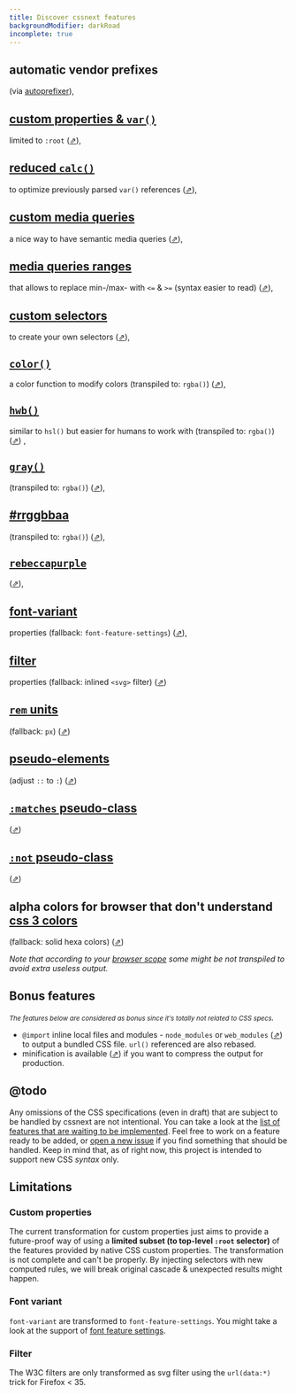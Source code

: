 ```yaml
---
title: Discover cssnext features
backgroundModifier: darkRoad
incomplete: true
---
```


## automatic vendor prefixes

(via [autoprefixer](https://github.com/postcss/autoprefixer)),


## [custom properties & `var()`](http://www.w3.org/TR/css-variables/)

limited to `:root`
([⇗](https://github.com/postcss/postcss-custom-properties)),

## [reduced `calc()`](https://github.com/MoOx/reduce-css-calc#readme)

to optimize previously parsed `var()` references
([⇗](https://github.com/postcss/postcss-calc)),

## [custom media queries](http://dev.w3.org/csswg/mediaqueries/#custom-mq)

a nice way to have semantic media queries
([⇗](https://github.com/postcss/postcss-custom-media)),

## [media queries ranges](http://dev.w3.org/csswg/mediaqueries/#mq-ranges)

that allows to replace min-/max- with `<=` & `>=` (syntax easier to read)
([⇗](https://github.com/postcss/postcss-media-minmax)),

## [custom selectors](http://dev.w3.org/csswg/css-extensions/#custom-selectors)

to create your own selectors
([⇗](https://github.com/postcss/postcss-custom-selector)),

## [`color()`](http://dev.w3.org/csswg/css-color/#modifying-colors)

a color function to modify colors (transpiled to: `rgba()`)
([⇗](https://github.com/postcss/postcss-color-function)),

## [`hwb()`](http://dev.w3.org/csswg/css-color/#the-hwb-notation)

similar to `hsl()` but easier for humans to work with (transpiled to: `rgba()`)
([⇗](https://github.com/postcss/postcss-color-hwb)) ,

## [`gray()`](http://dev.w3.org/csswg/css-color/#grays)

(transpiled to: `rgba()`)
([⇗](https://github.com/postcss/postcss-color-gray)),

## [#rrggbbaa](http://dev.w3.org/csswg/css-color/#hex-notation)

(transpiled to: `rgba()`)
([⇗](https://github.com/postcss/postcss-color-hex-alpha)),

## [`rebeccapurple`](http://dev.w3.org/csswg/css-color/#valdef-color-rebeccapurple)

([⇗](https://github.com/postcss/postcss-color-rebeccapurple)),


## [font-variant](http://dev.w3.org/csswg/css-fonts/#propdef-font-variant)

properties (fallback: `font-feature-settings`)
([⇗](https://github.com/postcss/postcss-font-variant)),

## [filter](http://www.w3.org/TR/filter-effects/)

properties (fallback: inlined `<svg>` filter)
([⇗](https://github.com/iamvdo/pleeease-filters))

## [`rem` units](http://www.w3.org/TR/css3-values/#rem-unit)

(fallback: `px`)
([⇗](https://github.com/robwierzbowski/node-pixrem))

## [pseudo-elements](http://www.w3.org/TR/css3-selectors/#pseudo-elements)

(adjust `::` to `:`)
([⇗](https://github.com/axa-ch/postcss-pseudoelements))

## [`:matches` pseudo-class](http://dev.w3.org/csswg/selectors-4/#matches)

([⇗](https://github.com/postcss/postcss-selector-matches))


## [`:not` pseudo-class](http://dev.w3.org/csswg/selectors-4/#negation)

([⇗](https://github.com/postcss/postcss-selector-NOT))


## alpha colors for browser that don't understand [css 3 colors](http://www.w3.org/TR/css3-color/)
 (fallback: solid hexa colors)
([⇗](https://github.com/postcss/postcss-color-rgba-fallback))

_Note that according to your [browser scope](#nodejs-options) some might be not transpiled to avoid extra useless output._

## Bonus features

_<small>The features below are considered as bonus since it's totally not related to CSS specs</small>._

* `@import` inline local files and modules - `node_modules` or `web_modules` ([⇗](https://github.com/postcss/postcss-import)) to output a bundled CSS file. `url()` referenced are also rebased.
* minification is available ([⇗](https://github.com/hail2u/node-csswring)) if you want to compress the output for production.


## @todo

Any omissions of the CSS specifications (even in draft) that are subject to be handled by cssnext are not intentional.
You can take a look at the [list of features that are waiting to be implemented](https://github.com/cssnext/cssnext/issues?q=is%3Aopen+is%3Aissue+label%3Afeature+label%3Aready).
Feel free to work on a feature ready to be added, or [open a new issue](https://github.com/cssnext/cssnext/issues/new) if you find something that should be handled.
Keep in mind that, as of right now, this project is intended to support new CSS *syntax* only.

## Limitations

### Custom properties

The current transformation for custom properties just aims to provide a future-proof way of using a **limited subset (to top-level `:root` selector)** of the features provided by native CSS custom properties.
The transformation is not complete and can't be properly. By injecting selectors with new computed rules, we will break original cascade & unexpected results might happen.

### Font variant

`font-variant` are transformed to `font-feature-settings`. You might take a look at the support of [font feature settings](http://caniuse.com/#feat=font-feature).

### Filter

The W3C filters are only transformed as svg filter using the `url(data:*)` trick for Firefox < 35.
